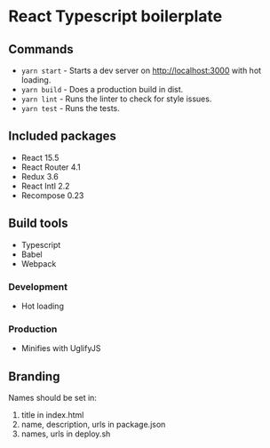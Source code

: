 # React Typescript boilerplate

## Commands
- `yarn start` - Starts a dev server on <http://localhost:3000> with hot loading.
- `yarn build` - Does a production build in dist.
- `yarn lint` - Runs the linter to check for style issues.
- `yarn test` - Runs the tests.

## Included packages
- React 15.5
- React Router 4.1
- Redux 3.6
- React Intl 2.2
- Recompose 0.23

## Build tools
- Typescript
- Babel
- Webpack

### Development
- Hot loading

### Production
- Minifies with UglifyJS

## Branding
Names should be set in:

1. title in index.html
1. name, description, urls in package.json
1. names, urls in deploy.sh
